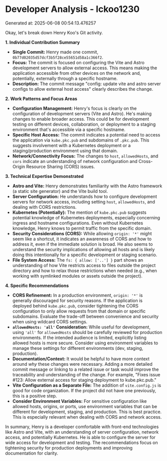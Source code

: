 # Developer Analysis - lckoo1230
Generated at: 2025-06-08 00:54:13.476257

Okay, let's break down Henry Koo's Git activity.

**1. Individual Contribution Summary**

*   **Single Commit:** Henry made one commit, `0b77d02035d57dcf3b5f28ce55651d58a1c366f2`.
*   **Focus:** The commit is focused on configuring the Vite and Astro development servers to allow external access.  This means making the application accessible from other devices on the network and, potentially, externally through a specific hostname.
*   **Description:** The commit message "config: update vite and astro server configs to allow external host access" clearly describes the change.

**2. Work Patterns and Focus Areas**

*   **Configuration Management:** Henry's focus is clearly on the configuration of development servers (Vite and Astro). He's making changes to enable broader access. This could be for development testing on different devices, collaboration, or deployment to a staging environment that's accessible via a specific hostname.
*   **Specific Host Access:** The commit indicates a potential need to access the application via `kube.pkc.pub` and subdomains of `.pkc.pub`.  This suggests involvement with a Kubernetes deployment or a staging/production environment using that domain.
*   **Network/Connectivity Focus:**  The changes to `host`, `allowedHosts`, and `cors` indicate an understanding of network configuration and Cross-Origin Resource Sharing (CORS) issues.

**3. Technical Expertise Demonstrated**

*   **Astro and Vite:**  Henry demonstrates familiarity with the Astro framework (a static site generator) and the Vite build tool.
*   **Server Configuration:**  He understands how to configure development servers for network access, including setting `host`, `allowedHosts`, and dealing with CORS restrictions.
*   **Kubernetes (Potentially):**  The mention of `kube.pkc.pub` suggests potential knowledge of Kubernetes deployments, especially concerning ingress and hostname configurations.  Even without Kubernetes knowledge, Henry knows to permit traffic from the specific domain.
*   **Security Considerations (CORS):**  While allowing `origin: '*'` might seem like a shortcut, it indicates an awareness of CORS and how to address it, even if the immediate solution is broad. He also seems to understand the security implications of allowing all hosts and is likely doing this intentionally for a specific development or staging scenario.
*   **File System Access:** The `fs: { allow: ['..'] }` part shows an understanding of how Vite restricts access to files outside the project directory and how to relax those restrictions when needed (e.g., when working with symlinked modules or assets outside the project).

**4. Specific Recommendations**

*   **CORS Refinement:**  In a production environment, `origin: '*'` is generally discouraged for security reasons.  If the application is deployed behind `kube.pkc.pub`, consider tightening the CORS configuration to only allow requests from that domain or specific subdomains. Evaluate the trade-off between convenience and security when using wildcard CORS settings.
*   **`allowedHosts: 'all'` Consideration:**  While useful for development, using `'all'` for `allowedHosts` should be carefully reviewed for production environments.  If the intended audience is limited, explicitly listing allowed hosts is more secure.  Consider using environment variables to manage these settings for different environments (dev, staging, production).
*   **Documentation/Context:**  It would be helpful to have more context around *why* these changes were necessary.  Adding a more detailed commit message or linking to a related issue or task would improve the traceability and understanding of the change.  For example, "Fixes issue #123: Allow external access for staging deployment to kube.pkc.pub."
*   **Vite Configuration as a Separate File:**  The addition of `vite.config.js` is good for code organization. If the project did not have one previously, this is a positive step.
*   **Consider Environment Variables:**  For sensitive configuration like allowed hosts, origins, or ports, use environment variables that can be different for development, staging, and production. This is best practice.  This is especially relevant when dealing with CORS and network access.

In summary, Henry is a developer comfortable with front-end technologies like Astro and Vite, with an understanding of server configuration, network access, and potentially Kubernetes. He is able to configure the server for wide access for development and testing. The recommendations focus on tightening security for production deployments and improving documentation for clarity.
